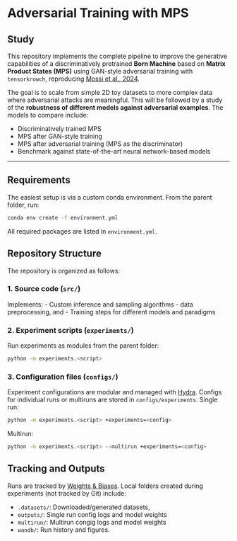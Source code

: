 # Adversarial Training with MPS

## Study
This repository implements the complete pipeline to improve the generative capabilities of a discriminatively pretrained **Born Machine** based on **Matrix Product States (MPS)** using GAN-style adversarial training with `tensorkrowch`, reproducing [Mossi et al., 2024](https://arxiv.org/abs/2406.17441).

The goal is to scale from simple 2D toy datasets to more complex data where adversarial attacks are meaningful. This will be followed by a study of the **robustness of different models against adversarial examples**. The models to compare include:

- Discriminatively trained MPS  
- MPS after GAN-style training  
- MPS after adversarial training (MPS as the discriminator)  
- Benchmark against state-of-the-art neural network-based models

---

## Requirements
The easiest setup is via a custom conda environment. From the parent folder, run:

```bash
conda env create -f environment.yml
```
All required packages are listed in `environment.yml.`

## Repository Structure
The repository is organized as follows:
### 1. Source code (`src/`)
Implements:
    - Custom inference and sampling algorithms
    - data preprocessing, and
    - Training steps for different models and paradigms

### 2. Experiment scripts (`experiments/`)
Run experiments as modules from the parent folder: 
```bash 
python -m experiments.<script>
```

### 3. Configuration files (`configs/`)
Experiment configurations are modular and managed with [Hydra](https://hydra.cc/). 
Configs for individual runs or multiruns are stored in `configs/experiments`. 
Single run:
```bash 
python -m experiments.<script> +experiments=<config>
```
Multirun:
```bash 
python -m experiments.<script> --multirun +experiments=<config>
```

## Tracking and Outputs
Runs are tracked by [Weights & Biases](https://wandb.ai/).
Local folders created during experiments (not tracked by Git) include:
- `.datasets/`: Downloaded/generated datasets,
- `outputs/`: Single run config logs and model weights
- `multirun/`: Multirun congig logs and model weights
- `wandb/`: Run history and figures.